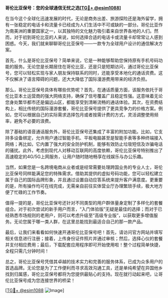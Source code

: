 **哥伦比亚保号：您的全球通信无忧之选[[TG💪+ @esim1088](https://t.me/s/esim1088)]**

在当今这个全球化迅速发展的时代，无论是商务出差、旅游探险还是海外留学，拥有一张稳定的电话卡和流量卡已经成为人们生活中不可或缺的一部分。哥伦比亚作为南美洲的重要国家之一，以其独特的文化魅力吸引着来自世界各地的人们。然而，对于初到哥伦比亚的人来说，如何选择合适的电话卡或流量卡却常常让人感到困惑。今天，我们就来聊聊哥伦比亚保号——一款专为全球用户设计的通信解决方案。

首先，什么是哥伦比亚保号？简单来说，它是一种能够帮助您保持原有手机号码功能的服务。无论您是长期居住在哥伦比亚，还是只是短期访问，通过哥伦比亚保号，您可以轻松实现与家人朋友保持联系的同时，还能享受本地化的通话资费。这不仅解决了语言障碍的问题，还大大降低了国际漫游费用带来的经济负担。

那么，哥伦比亚保号具体有哪些优势呢？首先，在通话质量方面，该服务依托于哥伦比亚本土运营商的强大网络支持，确保了信号覆盖广且稳定性强。这意味着无论您身处繁华都市还是偏远山区，都能享受到清晰流畅的通话体验。其次，在资费结构上，相比传统的国际漫游套餐，哥伦比亚保号提供了更具竞争力的价格方案。例如，您可以根据自己的实际需求选择包月或者按需计费的方式，灵活调整使用频率，避免不必要的浪费。

除了基础的语音通话服务外，哥伦比亚保号还集成了丰富的附加功能。比如，它支持多设备绑定，允许用户通过智能手机、平板电脑甚至是智能手表等多种终端接入网络；再比如，它内置了强大的安全防护机制，能够有效防止垃圾短信及诈骗电话的骚扰。此外，考虑到现代人对移动互联网的高度依赖，哥伦比亚保号特别推出了高速稳定的4G/5G上网服务，让用户随时随地畅享在线娱乐与办公乐趣。

当然，如果您是一名跨境电商从业者或是经常需要处理跨国业务的专业人士，哥伦比亚保号同样能满足您的特殊需求。借助其提供的虚拟号码功能，您可以轻松建立属于自己的国际品牌形象，并且通过设置自动应答系统来提升客户满意度。更重要的是，所有操作均可在线完成，无需亲自前往实体营业厅办理繁琐手续，极大地方便了忙碌的工作节奏。

值得一提的是，哥伦比亚保号还针对不同类型的用户群体量身定制了多样化的套餐组合。对于初次尝试的新手用户而言，“入门体验版”无疑是最佳的选择；而对于已经熟悉市场规则的老用户，则可以考虑升级至“高级专业版”，以获取更多增值服务。无论您属于哪一类人群，在这里总能找到最适合自己的那一款产品。

最后，让我们来看看如何快速开通哥伦比亚保号吧！首先，请访问官方网站并填写相关信息进行注册；接着，上传身份证件照片并通过审核；然后，选择心仪的套餐并支付相应费用；最后，下载配套应用程序即可开始使用啦！整个过程简单快捷，全程只需几分钟时间！

总之，哥伦比亚保号凭借其卓越的技术实力和完善的服务体系，已成为众多用户的首选品牌。无论您是为了工作便利而寻求高效沟通工具，还是单纯希望在异国他乡找到归属感，哥伦比亚保号都将为您提供最贴心的支持。现在就行动起来吧，让哥伦比亚保号成为您连接世界的桥梁！

[[TG💪+ @esim1088](https://t.me/s/esim1088) ![Image](https://i.postimg.cc/4NQfJmqS/Snipaste-2025-05-13-00-14-12.png)]